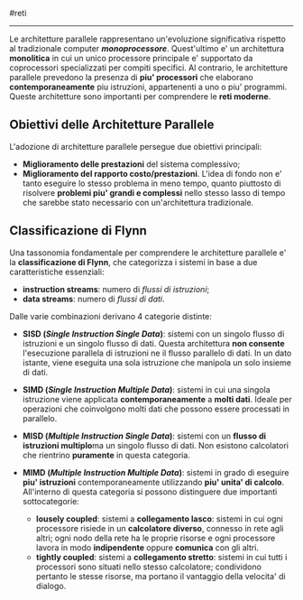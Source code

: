 #reti 
___
Le architetture parallele rappresentano un'evoluzione significativa rispetto al tradizionale computer ***monoprocessore***. Quest'ultimo e' un architettura **monolitica** in cui un unico processore principale e' supportato da coprocessori specializzati per compiti specifici.
Al contrario, le architetture parallele prevedono la presenza di **piu' processori** che elaborano **contemporaneamente** piu istruzioni, appartenenti a uno o piu' programmi. Queste architetture sono importanti per comprendere le **reti moderne**.
## **Obiettivi delle Architetture Parallele**
L'adozione di architetture parallele persegue due obiettivi principali:
- **Miglioramento delle prestazioni** del sistema complessivo;
- **Miglioramento del rapporto costo/prestazioni**.
L'idea di fondo non e' tanto eseguire lo stesso problema in meno tempo, quanto piuttosto di risolvere **problemi piu' grandi e complessi** nello stesso lasso di tempo che sarebbe stato necessario con un'architettura tradizionale.
## **Classificazione di Flynn**
Una tassonomia fondamentale per comprendere le architetture parallele e' la **classificazione di Flynn**, che categorizza i sistemi in base a due caratteristiche essenziali:
- **instruction streams**: numero di *flussi di istruzioni*;
- **data streams**: numero di *flussi di dati*.

Dalle varie combinazioni derivano 4 categorie distinte:
- **SISD (*Single Instruction Single Data*)**: sistemi con un singolo flusso di istruzioni e un singolo flusso di dati. Questa architettura **non consente** l'esecuzione parallela di istruzioni ne il flusso parallelo di dati. In un dato istante, viene eseguita una sola istruzione che manipola un solo insieme di dati.

- **SIMD (*Single Instruction Multiple Data*)**: sistemi in cui una singola istruzione viene applicata **contemporaneamente** a **molti dati**. Ideale per operazioni che coinvolgono molti dati che possono essere processati in parallelo.

- **MISD (*Multiple Instruction Single Data*)**: sistemi con un **flusso di istruzioni multiplo**ma un singolo flusso di dati. Non esistono calcolatori che rientrino **puramente** in questa categoria.

- **MIMD (*Multiple Instruction Multiple Data*)**: sistemi in grado di eseguire **piu' istruzioni** contemporaneamente utilizzando **piu' unita' di calcolo**. All'interno di questa categoria si possono distinguere due importanti sottocategorie:
	- **lousely coupled**: sistemi a **collegamento lasco**: sistemi in cui ogni processore risiede in un **calcolatore diverso**, connesso in rete agli altri; ogni nodo della rete ha le proprie risorse e ogni processore lavora in modo **indipendente** oppure **comunica** con gli altri.
	- **tightly coupled**: sistemi a **collegamento stretto**: sistemi in cui tutti i processori sono situati nello stesso calcolatore; condividono pertanto le stesse risorse, ma portano il vantaggio della velocita' di dialogo.